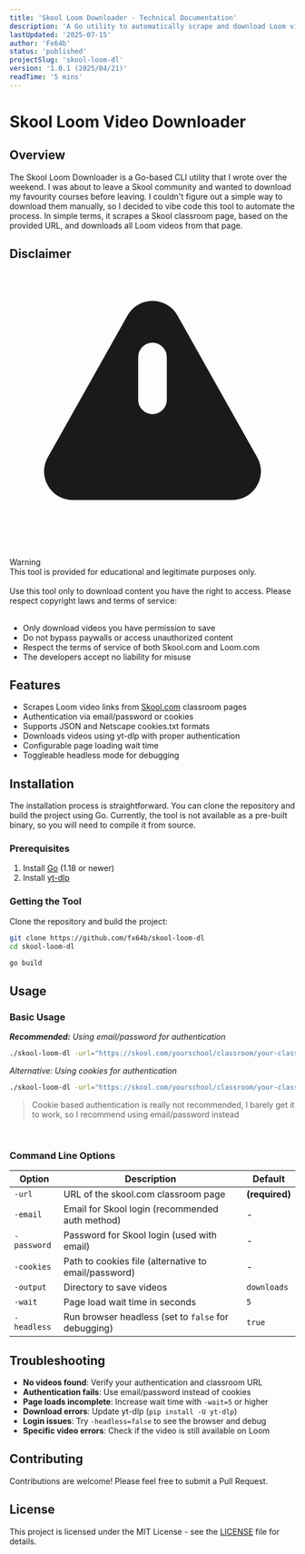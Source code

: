 ```yaml
---
title: 'Skool Loom Downloader - Technical Documentation'
description: 'A Go utility to automatically scrape and download Loom videos from Skool.com classrooms.'
lastUpdated: '2025-07-15'
author: 'Fx64b'
status: 'published'
projectSlug: 'skool-loom-dl'
version: '1.0.1 (2025/04/21)'
readTime: '5 mins'
---
```


# Skool Loom Video Downloader

## Overview

The Skool Loom Downloader is a Go-based CLI utility that I wrote over the weekend. I was about to leave a Skool community and wanted to download my favourity courses before leaving.
I couldn't figure out a simple way to download them manually, so I decided to vibe code this tool to automate the process.
In simple terms, it scrapes a Skool classroom page, based on the provided URL, and downloads all Loom videos from that page.

## Disclaimer

<div className="border-l-4 mt-4 border-destructive bg-destructive/10 p-4 rounded-md">
  <div className="flex space-x-3">
    <div className="mt-1">
      <svg className="h-5 w-5 text-destructive" viewBox="0 0 20 20" fill="currentColor">
        <path fillRule="evenodd" d="M8.257 3.099c.765-1.36 2.722-1.36 3.486 0l5.58 9.92c.75 1.334-.213 2.98-1.742 2.98H4.42c-1.53 0-2.493-1.646-1.743-2.98l5.58-9.92zM11 13a1 1 0 11-2 0 1 1 0 012 0zm-1-8a1 1 0 00-1 1v3a1 1 0 002 0V6a1 1 0 00-1-1z" clipRule="evenodd" />
      </svg>
    </div>
    <div className="ml-2">
      <span className="text-md font-medium text-destructive">Warning</span>
      <div className="mt-2 text-sm text-destructive/80">
        This tool is provided for educational and legitimate purposes only.
      </div>
    </div>
  </div>
</div>
<br/>
Use this tool only to download content you have the right to access. Please respect copyright laws and terms of service:
<br/><br/>
<ul>
    <li>Only download videos you have permission to save</li>
    <li>Do not bypass paywalls or access unauthorized content</li>
    <li>Respect the terms of service of both Skool.com and Loom.com</li>
    <li>The developers accept no liability for misuse</li>
</ul>

## Features

- Scrapes Loom video links from [Skool.com](https://skool.com) classroom pages
- Authentication via email/password or cookies
- Supports JSON and Netscape cookies.txt formats
- Downloads videos using yt-dlp with proper authentication
- Configurable page loading wait time
- Toggleable headless mode for debugging

## Installation

The installation process is straightforward. You can clone the repository and build the project using Go. Currently, the tool is not available as a pre-built binary, so you will need to compile it from source.

### Prerequisites

1. Install [Go](https://golang.org/doc/install) (1.18 or newer)
2. Install [yt-dlp](https://github.com/yt-dlp/yt-dlp#installation)

### Getting the Tool

Clone the repository and build the project:

```bash
git clone https://github.com/fx64b/skool-loom-dl
cd skool-loom-dl

go build
```

## Usage

### Basic Usage

_**Recommended:** Using email/password for authentication_

```bash
./skool-loom-dl -url="https://skool.com/yourschool/classroom/your-classroom" -email="your@email.com" -password="yourpassword"
```

_Alternative: Using cookies for authentication_

```bash
./skool-loom-dl -url="https://skool.com/yourschool/classroom/your-classroom" -cookies="cookies.json"
```

> Cookie based authentication is really not recommended, I barely get it to work, so I recommend using email/password instead

<br/>

### Command Line Options

| Option      | Description                                          | Default        |
| ----------- | ---------------------------------------------------- | -------------- |
| `-url`      | URL of the skool.com classroom page                  | **(required)** |
| `-email`    | Email for Skool login (recommended auth method)      | -              |
| `-password` | Password for Skool login (used with email)           | -              |
| `-cookies`  | Path to cookies file (alternative to email/password) | -              |
| `-output`   | Directory to save videos                             | `downloads`    |
| `-wait`     | Page load wait time in seconds                       | `5`            |
| `-headless` | Run browser headless (set to `false` for debugging)  | `true`         |


## Troubleshooting

- **No videos found**: Verify your authentication and classroom URL
- **Authentication fails**: Use email/password instead of cookies
- **Page loads incomplete**: Increase wait time with `-wait=5` or higher
- **Download errors**: Update yt-dlp (`pip install -U yt-dlp`)
- **Login issues**: Try `-headless=false` to see the browser and debug
- **Specific video errors**: Check if the video is still available on Loom

## Contributing

Contributions are welcome! Please feel free to submit a Pull Request.

## License

This project is licensed under the MIT License - see the [LICENSE](https://github.com/Fx64b/skool-loom-dl/blob/main/LICENSE) file for details.